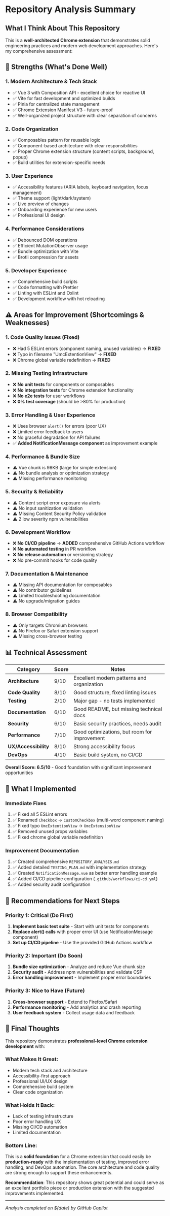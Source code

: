 # Repository Analysis Summary

## What I Think About This Repository

This is a **well-architected Chrome extension** that demonstrates solid engineering practices and modern web development approaches. Here's my comprehensive assessment:

## 🌟 Strengths (What's Done Well)

### 1. **Modern Architecture & Tech Stack**
- ✅ Vue 3 with Composition API - excellent choice for reactive UI
- ✅ Vite for fast development and optimized builds
- ✅ Pinia for centralized state management
- ✅ Chrome Extension Manifest V3 - future-proof
- ✅ Well-organized project structure with clear separation of concerns

### 2. **Code Organization**
- ✅ Composables pattern for reusable logic
- ✅ Component-based architecture with clear responsibilities
- ✅ Proper Chrome extension structure (content scripts, background, popup)
- ✅ Build utilities for extension-specific needs

### 3. **User Experience**
- ✅ Accessibility features (ARIA labels, keyboard navigation, focus management)
- ✅ Theme support (light/dark/system)
- ✅ Live preview of changes
- ✅ Onboarding experience for new users
- ✅ Professional UI design

### 4. **Performance Considerations**
- ✅ Debounced DOM operations
- ✅ Efficient MutationObserver usage
- ✅ Bundle optimization with Vite
- ✅ Brotli compression for assets

### 5. **Developer Experience**
- ✅ Comprehensive build scripts
- ✅ Code formatting with Prettier
- ✅ Linting with ESLint and Oxlint
- ✅ Development workflow with hot reloading

## ⚠️ Areas for Improvement (Shortcomings & Weaknesses)

### 1. **Code Quality Issues (Fixed)**
- ❌ Had 5 ESLint errors (component naming, unused variables) → **FIXED**
- ❌ Typo in filename "UmcExtentionView" → **FIXED**
- ❌ Chrome global variable redefinition → **FIXED**

### 2. **Missing Testing Infrastructure**
- ❌ **No unit tests** for components or composables
- ❌ **No integration tests** for Chrome extension functionality
- ❌ **No e2e tests** for user workflows
- ❌ **0% test coverage** (should be >80% for production)

### 3. **Error Handling & User Experience**
- ❌ Uses browser `alert()` for errors (poor UX)
- ❌ Limited error feedback to users
- ❌ No graceful degradation for API failures
- ✅ **Added NotificationMessage component** as improvement example

### 4. **Performance & Bundle Size**
- ⚠️ Vue chunk is 98KB (large for simple extension)
- ⚠️ No bundle analysis or optimization strategy
- ⚠️ Missing performance monitoring

### 5. **Security & Reliability**
- ⚠️ Content script error exposure via alerts
- ⚠️ No input sanitization validation
- ⚠️ Missing Content Security Policy validation
- ⚠️ 2 low severity npm vulnerabilities

### 6. **Development Workflow**
- ❌ **No CI/CD pipeline** → **ADDED** comprehensive GitHub Actions workflow
- ❌ **No automated testing** in PR workflow
- ❌ **No release automation** or versioning strategy
- ❌ No pre-commit hooks for code quality

### 7. **Documentation & Maintenance**
- ⚠️ Missing API documentation for composables
- ⚠️ No contributor guidelines
- ⚠️ Limited troubleshooting documentation
- ⚠️ No upgrade/migration guides

### 8. **Browser Compatibility**
- ⚠️ Only targets Chromium browsers
- ⚠️ No Firefox or Safari extension support
- ⚠️ Missing cross-browser testing

## 📊 Technical Assessment

| Category | Score | Notes |
|----------|-------|-------|
| **Architecture** | 9/10 | Excellent modern patterns and organization |
| **Code Quality** | 8/10 | Good structure, fixed linting issues |
| **Testing** | 2/10 | Major gap - no tests implemented |
| **Documentation** | 6/10 | Good README, but missing technical docs |
| **Security** | 6/10 | Basic security practices, needs audit |
| **Performance** | 7/10 | Good optimizations, but room for improvement |
| **UX/Accessibility** | 8/10 | Strong accessibility focus |
| **DevOps** | 4/10 | Basic build system, no CI/CD |

**Overall Score: 6.5/10** - Good foundation with significant improvement opportunities

## 🔧 What I Implemented

### Immediate Fixes
1. ✅ Fixed all 5 ESLint errors
2. ✅ Renamed `Checkbox` → `CustomCheckbox` (multi-word component naming)
3. ✅ Fixed typo `UmcExtentionView` → `UmcExtensionView`
4. ✅ Removed unused props variables
5. ✅ Fixed chrome global variable redefinition

### Improvement Documentation
1. ✅ Created comprehensive `REPOSITORY_ANALYSIS.md`
2. ✅ Added detailed `TESTING_PLAN.md` with implementation strategy
3. ✅ Created `NotificationMessage.vue` as better error handling example
4. ✅ Added CI/CD pipeline configuration (`.github/workflows/ci-cd.yml`)
5. ✅ Added security audit configuration

## 🎯 Recommendations for Next Steps

### Priority 1: Critical (Do First)
1. **Implement basic test suite** - Start with unit tests for components
2. **Replace alert() calls** with proper error UI (use NotificationMessage component)
3. **Set up CI/CD pipeline** - Use the provided GitHub Actions workflow

### Priority 2: Important (Do Soon)
1. **Bundle size optimization** - Analyze and reduce Vue chunk size
2. **Security audit** - Address npm vulnerabilities and validate CSP
3. **Error handling improvement** - Implement proper error boundaries

### Priority 3: Nice to Have (Future)
1. **Cross-browser support** - Extend to Firefox/Safari
2. **Performance monitoring** - Add analytics and crash reporting
3. **User feedback system** - Collect usage data and feedback

## 💭 Final Thoughts

This repository demonstrates **professional-level Chrome extension development** with:

### What Makes It Great:
- Modern tech stack and architecture
- Accessibility-first approach
- Professional UI/UX design
- Comprehensive build system
- Clear code organization

### What Holds It Back:
- Lack of testing infrastructure
- Poor error handling UX
- Missing CI/CD automation
- Limited documentation

### Bottom Line:
This is a **solid foundation** for a Chrome extension that could easily be **production-ready** with the implementation of testing, improved error handling, and DevOps automation. The core architecture and code quality are strong enough to support these enhancements.

**Recommendation**: This repository shows great potential and could serve as an excellent portfolio piece or production extension with the suggested improvements implemented.

---

*Analysis completed on $(date) by GitHub Copilot*